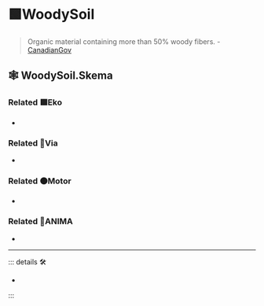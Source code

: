# 🟩<ekos>WoodySoil</ekos>

> Organic material containing more than 50% woody fibers. - [CanadianGov](https://sis.agr.gc.ca/cansis/taxa/cssc3/chpt18.html)

## 🕸 WoodySoil.Skema

### Related 🟩<ekos>Eko</ekos>

-

### Related 🔻<via>Via</via>

-

### Related 🟠<motor>Motor</motor>

-

### Related 💜<anima>ANIMA</anima>

-

---

<!-- =================================================== -->
<!-- =================================================== -->
<!-- =================================================== -->
<!-- =================================================== -->
<!-- =================================================== -->
::: details 🛠

-

:::
